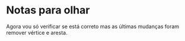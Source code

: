 # Notas para olhar

Agora vou só verificar se está correto mas as últimas mudanças foram remover vértice e aresta.
